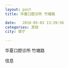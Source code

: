 ```yaml
--- 
layout: post 
title: 华夏口腔诊所 竹塘路

date:   2016-05-03 13:39:56 
categories: 其他  
city: 南宁
  
--- 
```

   
华夏口腔诊所 竹塘路

信息

